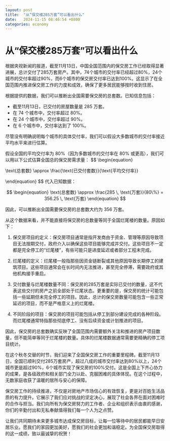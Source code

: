 ```yaml
---
layout: post
title:  "从“保交楼285万套”可以看出什么"
date:   2024-11-15 08:46:54 +0800
categories: economy
---
```


# 从“保交楼285万套”可以看出什么

根据央视新闻的报道，截至11月13日，中国全国范围内的保交房工作已经取得显著进展，总计交付了285万套房产。其中，74个城市的交付率已经超过80%，24个城市的交付率超过90%，而6个城市的保交房交付率已达到100%。这显示了在全国范围内推进保交房工作的力度和成效，确保了更多居民能够按时收到住房。

根据提供的数据，我们可以推断出全国需要保交房的总套数。已知信息包括：

- 截至11月13日，已交付的房屋数量是 285 万套。
- 在 74 个城市中，交付率超过 80%。
- 在 24 个城市中，交付率超过 90%。
- 在 6 个城市中，交付率达到了 100%。

尽管没有明确说明每个城市的具体交付率，我们可以假设大多数城市的交付率接近平均水平来进行估算。

假设全国的平均交付率为 80%（因为多数城市的交付率在 80% 或更高），我们可以用以下公式估算全国总的保交房需求量：
$$
\begin{equation}

\text{总套数} \approx \frac{\text{已交付套数}}{\text{平均交付率}}

\end{equation}
$$
代入已知数据：

$$
\begin{equation}
\text{总套数} \approx \frac{285 \, \text{万套}}{80\%} = 356.25 \, \text{万套}
\end{equation}
$$

因此，可以推断出全国需要保交房的总套数大约为 356 万套。

从这个数据来看，并不能直接将保交房的总数量等同于全国烂尾楼的数量。原因如下：

1. 保交房项目的定义：保交房项目通常是指开发商由于资金、管理等原因导致项目无法按期交付，政府介入以确保这些项目能够完成并交付。这些项目不一定都是完全停工的“烂尾楼”，有些可能只是进度延迟或者部分工程未完成。

2. 烂尾楼的定义：烂尾楼一般指那些因资金链断裂或其他原因导致长期停工的建筑项目。这些项目通常会在长时间内无法推进，甚至完全停滞，需要政府或其他机构接手重启。

3. 交付数量与烂尾楼数量不同：保交房的285万套是实际已交付的数量，这不代表这些交付的房产之前全部处于烂尾状态。更重要的是，保交房的统计可能包括一些延期但未完全停工的项目。因此，总计的保交房数量可能包含一些正常延迟的项目，而不是严格意义上的烂尾楼。

4. 不同阶段的项目：保交房的项目可能包括从停工到部分建设完成的各种阶段。而烂尾楼通常特指那些彻底停工、没有后续资金或计划推进的项目。

因此，保交房的总套数确实反映了全国范围内需要额外关注和推进的房产项目数量，但不能简单等同于烂尾楼的数量。具体的烂尾楼数据通常需要更精确的停工项目统计。

在这个秋冬交替的时节，我们迎来了全国保交房工作的重要里程碑。截至11月13日，全国已顺利交付285万套房产，超过八成的城市交付率达到80%以上，24个城市更是超过90%，6个城市实现了保交房的100%交付。这是全国上下齐心协力的成果，是各级政府和相关部门全力以赴、克服困难的具体体现。在这个过程中，无数家庭收获了温暖的居所与安心的保障。

保交房工作的持续推进，不仅是对房地产市场信心的有效恢复，更是对百姓生活品质的有力提升。它展示了我们应对挑战的坚定决心，展现了社会各界在面对困难时的合作与担当。我们向所有为保交房努力的工作者、企业和组织表示由衷的感谢，你们的辛勤付出和无私奉献值得我们每一个人为之点赞。

让我们共同期待未来更多城市达成保交房目标，让每一位等待中的居民都能早日安居乐业。愿我们的家园更加美好，愿我们的社会更加和谐稳定。为全国保交房取得的这一成绩，致以最诚挚的祝贺！
